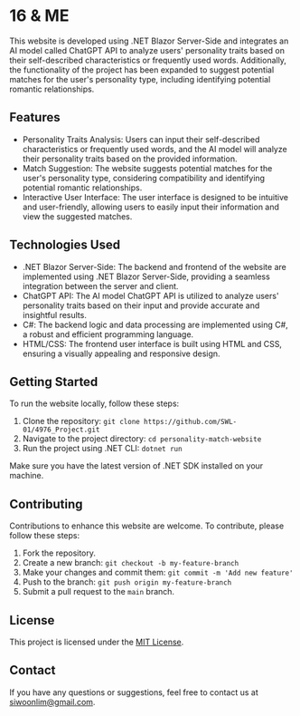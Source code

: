 # 16 & ME

This website is developed using .NET Blazor Server-Side and integrates an AI model called ChatGPT API to analyze users' personality traits based on their self-described characteristics or frequently used words. Additionally, the functionality of the project has been expanded to suggest potential matches for the user's personality type, including identifying potential romantic relationships.

## Features

- Personality Traits Analysis: Users can input their self-described characteristics or frequently used words, and the AI model will analyze their personality traits based on the provided information.
- Match Suggestion: The website suggests potential matches for the user's personality type, considering compatibility and identifying potential romantic relationships.
- Interactive User Interface: The user interface is designed to be intuitive and user-friendly, allowing users to easily input their information and view the suggested matches.

## Technologies Used

- .NET Blazor Server-Side: The backend and frontend of the website are implemented using .NET Blazor Server-Side, providing a seamless integration between the server and client.
- ChatGPT API: The AI model ChatGPT API is utilized to analyze users' personality traits based on their input and provide accurate and insightful results.
- C#: The backend logic and data processing are implemented using C#, a robust and efficient programming language.
- HTML/CSS: The frontend user interface is built using HTML and CSS, ensuring a visually appealing and responsive design.

## Getting Started

To run the website locally, follow these steps:

1. Clone the repository: `git clone https://github.com/SWL-01/4976_Project.git`
2. Navigate to the project directory: `cd personality-match-website`
3. Run the project using .NET CLI: `dotnet run`

Make sure you have the latest version of .NET SDK installed on your machine.

## Contributing

Contributions to enhance this website are welcome. To contribute, please follow these steps:

1. Fork the repository.
2. Create a new branch: `git checkout -b my-feature-branch`
3. Make your changes and commit them: `git commit -m 'Add new feature'`
4. Push to the branch: `git push origin my-feature-branch`
5. Submit a pull request to the `main` branch.

## License

This project is licensed under the [MIT License](LICENSE).

## Contact

If you have any questions or suggestions, feel free to contact us at [siwoonlim@gmail.com](siwoonlim@gmail.com).
